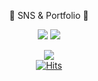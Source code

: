 <div align=center>
  

<!--
</div><br>
<div align=center>

![Anurag's GitHub stats](https://github-readme-stats-sand-six-91.vercel.app/api?username=chanani&show_icons=true&count_private=true&line_height=24&theme=material-palenight&hide=stars)
![Top Langs](https://github-readme-stats.vercel.app/api/top-langs/?username=chanani&layout=compact&theme=material-palenight)

</div>
<br>


<div align=center>
	<p>✨ Platforms & Languages ✨</p>
</div>
<div align="center">
	<img src="https://img.shields.io/badge/Java-007396?style=flat&logo=Conda-Forge&logoColor=white" />
	<img src="https://img.shields.io/badge/React-61DAFB?style=flat&logo=React&logoColor=white" />
	<img src="https://img.shields.io/badge/HTML5-E34F26?style=flat&logo=HTML5&logoColor=white" />
	<img src="https://img.shields.io/badge/CSS3-1572B6?style=flat&logo=CSS3&logoColor=white" />
	<img src="https://img.shields.io/badge/JavaScript-F7DF1E?style=flat&logo=JavaScript&logoColor=white" />
	<br>
	<img src="https://img.shields.io/badge/Spring-6DB33F?style=flat&logo=Spring&logoColor=white" />
	<img src="https://img.shields.io/badge/SpringBoot-6DB33F?style=flat&logo=SpringBoot&logoColor=white" />
	<img src="https://img.shields.io/badge/Bootstrap-7952B3?style=flat&logo=Bootstrap&logoColor=white" />
	<img src="https://img.shields.io/badge/Mybatis-000000?style=flat&logo=Fluentd&logoColor=white" />
	<br>
	<img src="https://img.shields.io/badge/MySQL-4479A1?style=flat&logo=MySQL&logoColor=white" />
	<img src="https://img.shields.io/badge/Oracle%20SQL-F80000?style=flat&logo=Oracle&logoColor=white" />
</div>
<br>
<div align=center>
	<p>🛠 Tools 🛠</p>
</div>
<div align=center>
	<img src="https://img.shields.io/badge/Intellij-7A78D7?style=flat&logo=IntellijIDEA&logoColor=white" />
	<img src="https://img.shields.io/badge/Visual%20Studio%20Code-007ACC?style=flat&logo=VisualStudioCode&logoColor=white" />
	<br>
	<img src="https://img.shields.io/badge/Tomcat-F8DC75?style=flat&logo=ApacheTomcat&logoColor=white" />
	<img src="https://img.shields.io/badge/AWS-232F3E?style=flat&logo=AmazonAWS&logoColor=white" />
	<img src="https://img.shields.io/badge/GitHub-181717?style=flat&logo=GitHub&logoColor=white" />
</div>
<br> -->

<div align=center>
	<p>👾 SNS & Portfolio 👾</p>
</div>

<div align=center>
	<a href="https://chanani.github.io/portfolio/" style="text-decoration: none !important;">
		<img src="https://img.shields.io/badge/Portfolio-FF3633?style=flat&logo=Micro.blog&logoColor=white"/>
	</a>
	<a href="https://chanhan.tistory.com" style="text-decoration: none !important">
		<img src="https://img.shields.io/badge/Tistory-000000?style=flat&logo=Tistory&logoColor=white" />
	</a> 
<!-- 	<a href="https://www.linkedin.com/in/%EC%B0%AC%ED%95%9C-%EC%9D%B4-1648a6294/" style="text-decoration: none">
		<img src="https://img.shields.io/badge/LinkedIn-0A66C2?style=flat&logo=LinkedIn&logoColor=white" />
	</a> -->
	<br>
</div>

<div align=center>




![](./profile-3d-contrib/profile-season-animate.svg)
<br/>
[![Hits](https://hits.seeyoufarm.com/api/count/incr/badge.svg?url=https%3A%2F%2Fgithub.com%2Fchanani%2Fhit-counter&count_bg=%23CE3922&title_bg=%23222523&icon=github.svg&icon_color=%23C88A8A&title=hits&edge_flat=false)](https://hits.seeyoufarm.com)
